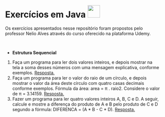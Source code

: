 # Exercícios em Java <img height="40em" src="https://cdn.jsdelivr.net/gh/devicons/devicon/icons/java/java-original.svg" />

Os exercícios apresentados nesse repositório foram propostos pelo professor Nelio Alves através do curso oferecido na plataforma Udemy.

<br>

* **Estrutura Sequencial**


 1. Faça um programa para ler dois valores inteiros, e depois mostrar na tela a soma desses números com uma mensagem explicativa, conforme exemplos.
 [Resposta.](https://github.com/fernandaneeri/exercicios_java/blob/master/estrutura_sequencial/src/estrutura_sequencial/exercicio_01.java)
 2. Faça um programa para ler o valor do raio de um círculo, e depois mostrar o valor da área deste círculo com quatro
casas decimais conforme exemplos. Fórmula da área: area = π . raio2. Considere o valor de π = 3.14159.  [Resposta.](https://github.com/fernandaneeri/exercicios_java/blob/master/estrutura_sequencial/src/estrutura_sequencial/exercicio_02.java)
  3.  Fazer um programa para ler quatro valores inteiros A, B, C e D. A seguir, calcule e mostre a diferença do produto de A e B pelo produto de C e D segundo a fórmula: DIFERENCA = (A * B - C * D). [Resposta.](https://github.com/fernandaneeri/exercicios_java/blob/master/estrutura_sequencial/src/estrutura_sequencial/exercicio_03.java)

